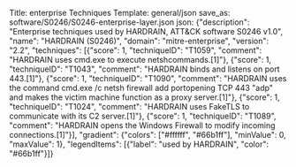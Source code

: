 Title: enterprise Techniques
Template: general/json
save_as: software/S0246/S0246-enterprise-layer.json
json: {"description": "Enterprise techniques used by HARDRAIN, ATT&CK software S0246 v1.0", "name": "HARDRAIN (S0246)", "domain": "mitre-enterprise", "version": "2.2", "techniques": [{"score": 1, "techniqueID": "T1059", "comment": "HARDRAIN uses cmd.exe to execute netshcommands.[1]"}, {"score": 1, "techniqueID": "T1043", "comment": "HARDRAIN binds and listens on port 443.[1]"}, {"score": 1, "techniqueID": "T1090", "comment": "HARDRAIN uses the command cmd.exe /c netsh firewall add portopening TCP 443 \"adp\" and makes the victim machine function as a proxy server.[1]"}, {"score": 1, "techniqueID": "T1024", "comment": "HARDRAIN uses FakeTLS to communicate with its C2 server.[1]"}, {"score": 1, "techniqueID": "T1089", "comment": "HARDRAIN opens the Windows Firewall to modify incoming connections.[1]"}], "gradient": {"colors": ["#ffffff", "#66b1ff"], "minValue": 0, "maxValue": 1}, "legendItems": [{"label": "used by HARDRAIN", "color": "#66b1ff"}]}